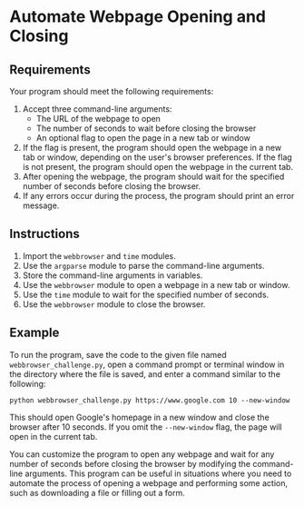 # Automate Webpage Opening and Closing

## Requirements

Your program should meet the following requirements:

1. Accept three command-line arguments:
   - The URL of the webpage to open
   - The number of seconds to wait before closing the browser
   - An optional flag to open the page in a new tab or window
2. If the flag is present, the program should open the webpage in a new tab or window, depending on the user's browser preferences. If the flag is not present, the program should open the webpage in the current tab.
3. After opening the webpage, the program should wait for the specified number of seconds before closing the browser.
4. If any errors occur during the process, the program should print an error message.

## Instructions

1. Import the `webbrowser` and `time` modules.
2. Use the `argparse` module to parse the command-line arguments.
3. Store the command-line arguments in variables.
4. Use the `webbrowser` module to open a webpage in a new tab or window.
5. Use the `time` module to wait for the specified number of seconds.
6. Use the `webbrowser` module to close the browser.
   
## Example

To run the program, save the code to the given file named `webbrowser_challenge.py`, open a command prompt or terminal window in the directory where the file is saved, and enter a command similar to the following:

```
python webbrowser_challenge.py https://www.google.com 10 --new-window
```

This should open Google's homepage in a new window and close the browser after 10 seconds. If you omit the `--new-window` flag, the page will open in the current tab.

You can customize the program to open any webpage and wait for any number of seconds before closing the browser by modifying the command-line arguments. This program can be useful in situations where you need to automate the process of opening a webpage and performing some action, such as downloading a file or filling out a form.
